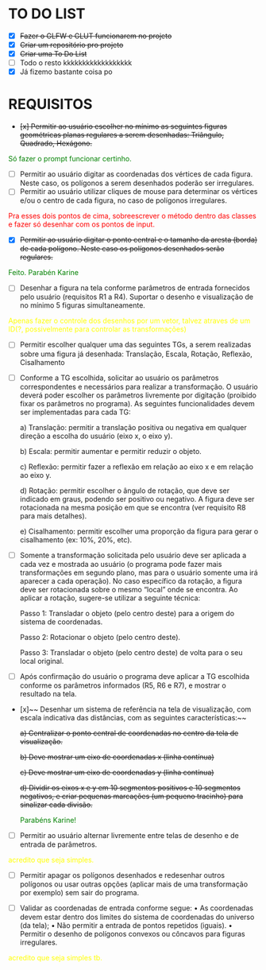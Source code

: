 # TO DO LIST

- [x] ~~Fazer o GLFW e GLUT funcionarem no projeto~~
- [x] ~~Criar um repositório pro projeto~~
- [x] ~~Criar uma To Do List~~
- [ ] Todo o resto kkkkkkkkkkkkkkkkkk
- [x] Já fizemo bastante coisa po  

# REQUISITOS
- ~~[x] Permitir ao usuário escolher no mínimo as seguintes figuras geométricas planas regulares a serem desenhadas: Triângulo, Quadrado, Hexágono.~~

<span style="color:green">Só fazer o prompt funcionar certinho.</span>

- [ ] Permitir ao usuário digitar as coordenadas dos vértices de cada figura. Neste caso, os polígonos a serem desenhados poderão ser irregulares.
- [ ] Permitir ao usuário utilizar cliques de mouse para determinar os vértices e/ou o centro de cada figura, no caso de polígonos irregulares.

<span style="color:red">Pra esses dois pontos de cima, sobreescrever o método dentro  das classes e fazer só desenhar com os pontos de input.</span>

- [x] ~~Permitir ao usuário digitar o ponto central e o tamanho da aresta (borda) de cada polígono. Neste caso os polígonos desenhados serão regulares.~~ 

<span style="color:green">Feito. Parabén Karine</span>

- [ ] Desenhar a figura na tela conforme parâmetros de entrada fornecidos pelo usuário (requisitos R1 a R4). Suportar o desenho e visualização de no mínimo 5 figuras simultaneamente.

<span style="color:yellow">Apenas fazer o controle dos desenhos por um vetor, talvez atraves de um ID(?, possivelmente para controlar as transformações)</span>

- [ ] Permitir escolher qualquer uma das seguintes TGs, a serem realizadas sobre uma figura já desenhada: Translação, Escala, Rotação, Reflexão, Cisalhamento
- [ ] Conforme a TG escolhida, solicitar ao usuário os parâmetros correspondentes e necessários para realizar a transformação. O usuário deverá poder escolher os parâmetros livremente por digitação (proibido fixar os parâmetros no programa). 
As seguintes funcionalidades devem ser implementadas para cada TG:  

    a) Translação: permitir a translação positiva ou negativa em qualquer direção a  escolha do usuário (eixo x, o eixo y).

    b) Escala: permitir aumentar e permitir reduzir o objeto.

    c) Reflexão: permitir fazer a reflexão em relação ao eixo x e em relação ao eixo y.

    d) Rotação: permitir escolher o ângulo de rotação, que deve ser indicado em graus, podendo ser positivo ou negativo. A figura deve ser rotacionada na mesma posição em que se encontra (ver requisito R8 para mais detalhes).

    e) Cisalhamento: permitir escolher uma proporção da figura para gerar o cisalhamento (ex: 10%, 20%, etc). 

- [ ] Somente a transformação solicitada pelo usuário deve ser aplicada a cada vez e mostrada ao usuário (o programa pode fazer mais transformações em segundo plano, mas para o usuário somente uma irá aparecer a cada operação). 
No caso específico da rotação, a figura deve ser rotacionada sobre o mesmo “local” onde se encontra. Ao aplicar a rotação, sugere-se utilizar a seguinte técnica:

  Passo 1: Transladar o objeto (pelo centro deste) para a origem do sistema de coordenadas.

  Passo 2: Rotacionar o objeto (pelo centro deste).

  Passo 3: Transladar o objeto (pelo centro deste) de volta para o seu local original.

- [ ] Após confirmação do usuário o programa deve aplicar a TG escolhida conforme os parâmetros informados (R5, R6 e R7), e mostrar o resultado na tela.
- [x]~~ Desenhar um sistema de referência na tela de visualização, com escala indicativa das distâncias, com as seguintes características:~~

    ~~a) Centralizar o ponto central de coordenadas no centro da tela de visualização.~~

    ~~b) Deve mostrar um eixo de coordenadas x (linha contínua)~~

    ~~c) Deve mostrar um eixo de coordenadas y (linha contínua)~~

    ~~d) Dividir os eixos x e y em 10 segmentos positivos e 10 segmentos negativos, e criar pequenas marcações (um pequeno tracinho) para sinalizar cada divisão.~~

    <span style="color:green">Parabéns Karine!</span>
    
- [ ] Permitir ao usuário alternar livremente entre telas de desenho e de entrada de parâmetros.
  
<span style="color:yellow">acredito que seja simples.</span>
  
- [ ] Permitir apagar os polígonos desenhados e redesenhar outros polígonos ou usar outras opções (aplicar mais de uma transformação por exemplo) sem sair do programa.

- [ ] Validar as coordenadas de entrada conforme segue:
    • As coordenadas devem estar dentro dos limites do sistema de coordenadas do universo (da tela);
    • Não permitir a entrada de pontos repetidos (iguais).
    • Permitir o desenho de polígonos convexos ou côncavos para figuras irregulares.

<span style="color:yellow">acredito que seja simples tb.</span>
